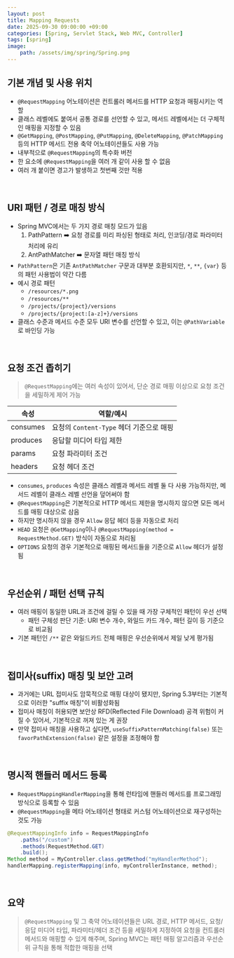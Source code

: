 ```yaml
---
layout: post
title: Mapping Requests
date: 2025-09-30 09:00:00 +09:00
categories: [Spring, Servlet Stack, Web MVC, Controller]
tags: [spring]
image:
    path: /assets/img/spring/Spring.png
---
```


## 기본 개념 및 사용 위치

- `@RequestMapping` 어노테이션은 컨트롤러 메서드를 HTTP 요청과 매핑시키는 역할
- 클래스 레벨에도 붙여서 공통 경로를 선언할 수 있고, 메서드 레벨에서는 더 구체적인 매핑을 지정할 수 있음
- `@GetMapping`, `@PostMapping`, `@PutMapping`, `@DeleteMapping`, `@PatchMapping` 등의 HTTP 메서드 전용 축약 어노테이션들도 사용 가능
- 내부적으로 `@RequestMapping`의 특수화 버전
- 한 요소에 `@RequestMapping`을 여러 개 같이 사용 할 수 없음
- 여러 개 붙이면 경고가 발생하고 첫번째 것만 적용

<br>

## URI 패턴 / 경로 매칭 방식

- Spring MVC에서는 두 가지 경로 매칭 모드가 있음
    1. PathPattern ➡️ 요청 경로를 미리 파싱된 형태로 처리, 인코딩/경로 파라미터 처리에 유리
    2. AntPathMatcher ➡️ 문자열 패턴 매칭 방식
- `PathPattern`은 기존 `AntPathMatcher` 구문과 대부분 호환되지만, `*`, `**`, `{var}` 등의 패턴 사용법이 약간 다름
- 예시 경로 패턴
  - `/resources/*.png`
  - `/resources/**`
  - `/projects/{project}/versions`
  - `/projects/{project:[a-z]+}/versions`
- 클래스 수준과 메서드 수준 모두 URI 변수를 선언할 수 있고, 이는 `@PathVariable`로 바인딩 가능

<br>

## 요청 조건 좁히기

> `@RequestMapping`에는 여러 속성이 있어서, 단순 경로 매핑 이상으로 요청 조건을 세밀하게 제어 가능

| 속성 | 역할/예시 |
|-|-|
| consumes | 요청의 `Content-Type` 헤더 기준으로 매핑 |
| produces | 응답할 미디어 타입 제한 |
| params | 요청 파라미터 조건 |
|  headers | 요청 헤더 조건 |

- `consumes`, `produces` 속성은 클래스 레벨과 메서드 레벨 둘 다 사용 가능하지만, 메서드 레벨이 클래스 레벨 선언을 덮어써야 함
- `@RequestMapping`은 기본적으로 HTTP 메서드 제한을 명시하지 않으면 모든 메서드를 매핑 대상으로 삼음
- 하지만 명시하지 않을 경우 `Allow` 응답 헤더 등을 자동으로 처리
- `HEAD` 요청은 `@GetMapping`이나 `@RequestMapping(method = RequestMethod.GET)` 방식이 자동으로 처리됨
- `OPTIONS` 요청의 경우 기본적으로 매핑된 메서드들을 기준으로 `Allow` 헤더가 설정됨

<br>

## 우선순위 / 패턴 선택 규칙

- 여러 매핑이 동일한 URL과 조건에 걸릴 수 있을 때 가장 구체적인 패턴이 우선 선택
  - 패턴 구체성 판단 기준: URI 변수 개수, 와일드 카드 개수, 패턴 길이 등 기준으로 비교됨
- 기본 패턴인 `/**` 같은 와일드카드 전체 매핑은 우선순위에서 제일 낮게 평가됨

<br>

## 접미사(suffix) 매칭 및 보안 고려

- 과거에는 URL 접미사도 암묵적으로 매핑 대상이 됐지만, Spring 5.3부터는 기본적으로 이러한 "suffix 매칭"이 비활성화됨
- 접미사 매칭이 허용되면 보안상 RFD(Reflected File Download) 공격 위험이 커질 수 있어서, 기본적으로 꺼져 있는 게 권장
- 만약 접미사 매칭을 사용하고 싶다면, `useSuffixPatternMatching(false)` 또는 `favorPathExtension(false)` 같은 설정을 조정해야 함

<br>

## 명시적 핸들러 메서드 등록

- `RequestMappingHandlerMapping`을 통해 런타임에 핸들러 메서드를 프로그래밍 방식으로 등록할 수 있음
- `@RequestMapping`을 메타 어노테이션 형태로 커스텀 어노테이션으로 재구성하는 것도 가능

```java
@RequestMappingInfo info = RequestMappingInfo
    .paths("/custom")
    .methods(RequestMethod.GET)
    .build();
Method method = MyController.class.getMethod("myHandlerMethod");
handlerMapping.registerMapping(info, myControllerInstance, method);
```

<br>

## 요약

> `@RequestMapping` 및 그 축약 어노테이션들은 URL 경로, HTTP 메서드, 요청/응답 미디어 타입, 파라미터/헤더 조건 등을 세밀하게 지정하여 요청을 컨트롤러 메서드와 매핑할 수 있게 해주며, Spring MVC는 패턴 매핑 알고리즘과 우선순위 규칙을 통해 적합한 매핑을 선택

